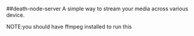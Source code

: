 ##death-node-server
A simple way to stream your media across various device.

NOTE:you should have ffmpeg installed to run this
